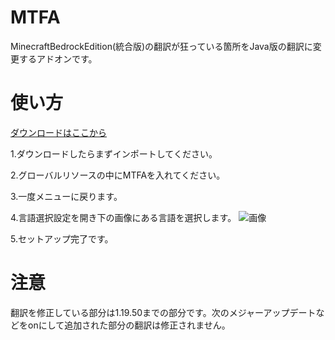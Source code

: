 # MTFA

MinecraftBedrockEdition(統合版)の翻訳が狂っている箇所をJava版の翻訳に変更するアドオンです。

# 使い方

[ダウンロードはここから](https://github.com/HariBote1110/MTFA/releases)

1.ダウンロードしたらまずインポートしてください。

2.グローバルリソースの中にMTFAを入れてください。

3.一度メニューに戻ります。

4.言語選択設定を開き下の画像にある言語を選択します。
![画像](https://user-images.githubusercontent.com/86110351/215106542-a850124e-ac3c-40aa-ae64-016f2c87842c.png)

5.セットアップ完了です。

# 注意

翻訳を修正している部分は1.19.50までの部分です。次のメジャーアップデートなどをonにして追加された部分の翻訳は修正されません。
